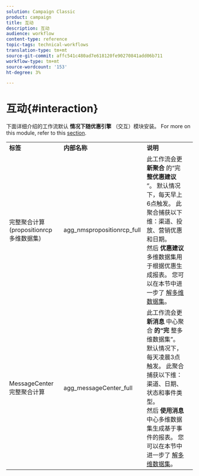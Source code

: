 ```yaml
---
solution: Campaign Classic
product: campaign
title: 互动
description: 互动
audience: workflow
content-type: reference
topic-tags: technical-workflows
translation-type: tm+mt
source-git-commit: affc541c480ad7e618120fe90270841add06b711
workflow-type: tm+mt
source-wordcount: '153'
ht-degree: 3%

---
```



# 互动{#interaction}

下面详细介绍的工作流默认 **情况下随优惠引擎** （交互）模块安装。 For more on this module, refer to this [section](../../interaction/using/interaction-and-offer-management.md).

<table> 
 <tbody> 
  <tr> 
   <td> <strong>标签</strong><br /> </td> 
   <td> <strong>内部名称</strong><br /> </td> 
   <td> <strong>说明</strong><br /> </td> 
  </tr> 
  <tr> 
   <td> <span class="uicontrol">完整聚合计算(propositionrcp多维数据集)</span> <br /> </td> 
   <td> <span class="uicontrol">agg_nmspropositionrcp_full</span> <br /> </td> 
   <td> 此工作流会更 <strong>新聚合</strong> 的“完 <strong>整优惠建议</strong> ”。 默认情况下，每天早上6点触发。 此聚合捕获以下维：渠道、投放、营销优惠和日期。<br /> 然后 <strong>优惠建议</strong> 多维数据集用于根据优惠生成报表。 您可以在本节中进一步了 <a href="../../reporting/using/about-cubes.md">解多维数据集</a>。<br /> </td> 
  </tr> 
   <tr> 
   <td> <span class="uicontrol">MessageCenter完整聚合计算</span> <br /> </td> 
   <td> <span class="uicontrol">agg_messageCenter_full</span> <br /> </td> 
   <td> 此工作流会更 <strong>新消息</strong> 中心聚合 <strong>的“完</strong> 整多维数据集”。 默认情况下，每天凌晨3点触发。 此聚合捕获以下维：渠道、日期、状态和事件类型。<br /> 然后 <strong>使用消息</strong> 中心多维数据集生成基于事件的报表。 您可以在本节中进一步了 <a href="../../reporting/using/about-cubes.md">解多维数据集</a>。<br /> </td> 
   <td> <br /> </td> 
  </tr> 
 </tbody> 
</table>

